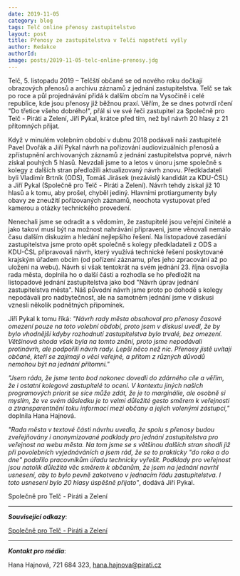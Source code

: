 ```yaml
---
date: 2019-11-05
category: blog
tags: Telč online přenosy zastupitelstvo
layout: post
title: Přenosy ze zastupitelstva v Telči napotřetí vyšly
author: Redakce
authorId:  
image: posts/2019-11-05-telc-online-prenosy.jdg
---
```


Telč, 5. listopadu 2019 – Telčští občané se od nového roku dočkají obrazových přenosů a archivu záznamů z jednání zastupitelstva. Telč se tak po roce a půl projednávání přidá k dalším obcím na Vysočině i celé republice, kde jsou přenosy již běžnou praxí. Věřím, že se dnes potvrdí rčení "Do třetice všeho dobrého!", přál si ve své řeči zastupitel za Společně pro Telč - Piráti a Zelení, Jiří Pykal, krátce před tím, než byl návrh 20 hlasy z 21 přítomných přijat.

Když v minulém volebním období v dubnu 2018 podávali naši zastupitelé Pavel Dvořák a Jiří Pykal návrh na pořizování audiovizuálních přenosů a zpřístupnění archivovaných záznamů z jednání zastupitelstva poprvé, návrh získal pouhých 5 hlasů. Nevzdali jsme to a letos v únoru jsme společně s kolegy z dalších stran předložili aktualizovaný návrh znovu. Předkladateli byli Vladimír Brtník (ODS), Tomáš Jirásek (nezávislý kandidát za KDU-ČSL) a Jiří Pykal (Společně pro Telč - Piráti a Zelení). Návrh tehdy získal již 10 hlasů a k tomu, aby prošel, chyběl jediný. Hlavními protiargumenty byly obavy ze zneužití pořizovaných záznamů, neochota vystupovat před kamerou a otázky technického provedení.

Nenechali jsme se odradit a s vědomím, že zastupitelé jsou veřejní činitelé a jako takoví musí být na možnost nahrávání připraveni, jsme věnovali nemálo času dalším diskuzím a hledání nejlepšího řešení. Na listopadové zasedání zastupitelstva jsme proto opět společně s kolegy předkladateli z ODS a KDU-ČSL připravovali návrh, který využívá technické řešení poskytované krajským úřadem obcím (od pořízení záznamu, přes jeho zpracování až po uložení na webu). Návrh si však tentokrát na svém jednání 23. října osvojila rada města, doplnila ho o další části a rozhodla se ho předložit na listopadové jednání zastupitelstva jako bod "Návrh úprav jednání zastupitelstva města". Náš původní návrh jsme proto po dohodě s kolegy nepodávali pro nadbytečnost, ale na samotném jednání jsme v diskusi vznesli několik podnětných připomínek.

Jiří Pykal k tomu říká: *"Návrh rady města obsahoval pro přenosy časové omezení pouze na toto volební období, proto jsem v diskusi uvedl, že by bylo vhodnější kdyby rozhodnutí zastupitelstva bylo trvalé, bez omezení. Většinová shoda však byla na tomto znění, proto jsme nepodávali protinávrh, ale podpořili návrh rady. Lepší něco než nic. Přenosy jistě uvítají občané, kteří se zajímají o věci veřejné, a přitom z různých důvodů nemohou být na jednání přítomni."*

*"Jsem ráda, že jsme tento bod nakonec dovedli do zdárného cíle a věřím, že i ostatní kolegové zastupitelé to ocení. V kontextu jiných našich programových priorit se sice může zdát, že je to marginálie, ale osobně si myslím, že ve svém důsledku je to velmi důležité gesto směrem k veřejnosti a ztransparentnění toku informací mezi občany a jejich volenými zástupci,"* doplnila Hana Hajnová.

*"Rada města v textové části návrhu uvedla, že spolu s přenosy budou zveřejňovány i anonymizované podklady pro jednání zastupitelstva pro veřejnost na webu města. Na tom jsme se s většinou dalších stran shodli již při povolebních vyjednáváních a jsem rád, že se to prakticky "do roka a do dne" podařilo pracovníkům úřadu technicky vyřešit. Podklady pro veřejnost jsou natolik důležitá věc směrem k občanům, že jsem na jednání navrhl usnesení, aby to bylo pevně zakotveno v jednacím řádu zastupitelstva. I toto usnesení bylo 20 hlasy úspěšně přijato"*, dodává Jiří Pykal.

Společně pro Telč - Piráti a Zelení

---

***Související odkazy***:

[Společně pro Telč - Piráti a Zelení](https://www.spolecneprotelc.cz/)

---

***Kontakt pro média***:

Hana Hajnová, 721 684 323, hana.hajnova@pirati.cz
